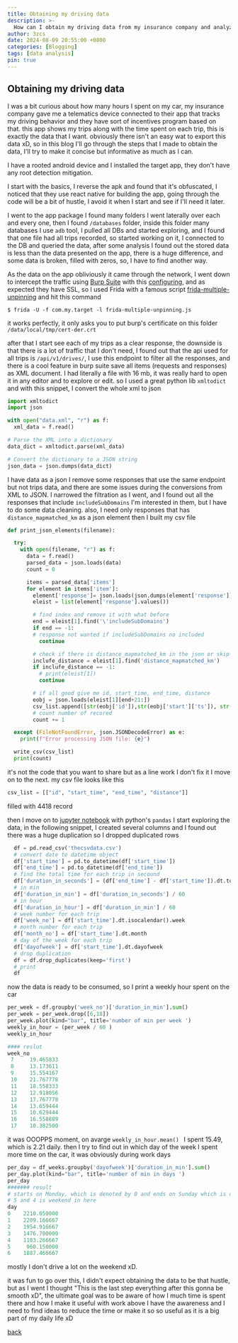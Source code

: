 ```yaml
---
title: Obtaining my driving data
description: >-
  How can I obtain my driving data from my insurance company and analyze it for insights.
author: 3zcs
date: 2024-08-09 20:55:00 +0800
categories: [Blogging]
tags: [data analysis]
pin: true
---
```


## Obtaining my driving data

I was a bit curious about how many hours I spent on my car, my insurance company gave me a telematics device connected to their app that tracks my driving behavior and they have sort of incentives program based on that.
this app shows my trips along with the time spent on each trip, this is exactly the data that I want. 
obviously there isn't an easy wat to export this data xD, so in this blog I'll go through the steps that I made to obtain the data, I'll try to make it concise but informative as much as I can.

I have a rooted android device and I installed the target app, they don't have any root detection mitigation.

I start with the basics, I reverse the apk and found that it's obfuscated, I noticed that they use react native for building the app, going through the code will be a bit of hustle, I avoid it when I start and see if I'll need it later.

I went to the app package I found many folders I went laterally over each and every one, then I found `/databases` folder, inside this folder many databases I use `adb` tool, I pulled all DBs and started exploring, and I found that one file had all trips recorded, so started working on it, I connected to the DB and queried the data, after some analysis I found out the stored data is less than the data presented on the app, there is a huge difference, and some data is broken, filled with zeros, so, I have to find another way.

As the data on the app obliviously it came through the network, I went down to intercept the traffic using [Burp Suite](https://portswigger.net/burp) with this [configuring](https://portswigger.net/burp/documentation/desktop/mobile/config-android-device), and as expected they have SSL, so I used Frida with a famous script [frida-multiple-unpinning](https://codeshare.frida.re/@akabe1/frida-multiple-unpinning/) and hit this command 


```console
$ frida -U -f com.my.target -l frida-multiple-unpinning.js 
```

it works perfectly, it only asks you to put burp's certificate  on this folder `/data/local/tmp/cert-der.crt`

after that I start see each of my trips as a clear response, the downside is that there is a lot of traffic that I don't need, I found out that the api used for all trips is `/api/v1/drives/`, I use this endpoint to filter all the responses, and there is a cool feature in burp suite save all items (requests and responses) as XML document. I had literally a file with 16 mb, it was really hard to open it in any editor and to explore or edit. 
so I used a great python lib `xmltodict` and with this snippet, I convert the whole xml to json 
 
```python
import xmltodict
import json

with open("data.xml", "r") as f:
  xml_data = f.read()

# Parse the XML into a dictionary
data_dict = xmltodict.parse(xml_data)

# Convert the dictionary to a JSON string
json_data = json.dumps(data_dict)
```
I have data as a json I remove some responses that use the same endpoint but not trips data, and there are some issues during the conversions from XML to JSON.
I narrowed the filtration as I went, and I found out all the responses that include `includeSubDomains` I'm interested in them, but I have to do some data cleaning. 
also, I need only responses that has `distance_mapmatched_km` as a json element
then I built my csv file 

```python
def print_json_elements(filename):

  try:
    with open(filename, "r") as f:
      data = f.read()
      parsed_data = json.loads(data)
      count = 0

      items = parsed_data['items']
      for element in items['item']:
        element['response']= json.loads(json.dumps(element['response']).replace("includeSubDomains\\n\\n", "'includeSubDomains': "))
        eleist = list(element['response'].values())

        # find index and remove it with what before
        end = eleist[1].find('\'includeSubDomains')
        if end == -1:
        # response not wanted if includeSubDomains no included
          continue

        # check if there is distance_mapmatched_km in the json or skip this response
        inclufe_distance = eleist[1].find('distance_mapmatched_km')
        if inclufe_distance == -1:
          # print(eleist[1])
          continue

        # if all good give me id, start_time, end_time, distance
        eobj = json.loads(eleist[1][end+21:])
        csv_list.append([str(eobj['id']),str(eobj['start']['ts']), str(eobj['end']['ts']), str(eobj['distance_mapmatched_km'])])
        # count number of recored
        count += 1

  except (FileNotFoundError, json.JSONDecodeError) as e:
    print(f"Error processing JSON file: {e}")

  write_csv(csv_list)
  print(count)
```
it's not the code that you want to share but as a line work I don't fix it I move on to the next.
my csv file looks like this

```python
csv_list = [["id", "start_time", "end_time", "distance"]]
```
filled with 4418 record

then I move on to [jupyter notebook](https://jupyter.org/) with python's `pandas` I start exploring the data, in the following snippet, I created several columns and I found out there was a huge duplication so I dropped duplicated rows 

```python
  df = pd.read_csv('thecsvdata.csv')
  # convert date to datetime object 
  df['start_time'] = pd.to_datetime(df['start_time'])
  df['end_time'] = pd.to_datetime(df['end_time'])
  # find the total time for each trip in secound 
  df['duration_in_seconds'] = (df['end_time'] - df['start_time']).dt.total_seconds()
  # in min
  df['duration_in_min'] = df['duration_in_seconds'] / 60
  # in hour 
  df['duration_in_hour'] = df['duration_in_min'] / 60
  # week number for each trip 
  df['week_no'] = df['start_time'].dt.isocalendar().week
  # month number for each trip 
  df['month_no'] = df['start_time'].dt.month
  # day of the week for each trip 
  df['dayofweek'] = df['start_time'].dt.dayofweek
  # drop duplication
  df = df.drop_duplicates(keep='first')
  # print
  df
```
now the data is ready to be consumed, so I print a weekly hour spent on the car 
```python 
per_week = df.groupby('week_no')['duration_in_min'].sum()
per_week = per_week.drop([6,18])
per_week.plot(kind="bar", title='number of min per week ')
weekly_in_hour = (per_week / 60 )
weekly_in_hour 

#### reslut 
week_no
 7     19.465833
 8     13.173611
 9     15.554167
 10    21.767778
 11    18.558333
 12    12.918056
 13    17.767778
 14    13.659444
 15    10.629444
 16    16.558889
 17    10.382500
```
it was OOOPPS moment, on avarge `weekly_in_hour.mean() ` I spent 15.49, which is 2.21 daily.
then I try to find out in which day of the week I spent more time on the car, it was obviously during work days 

```python
per_day = df_weeks.groupby('dayofweek')['duration_in_min'].sum()
per_day.plot(kind="bar", title='number of min in days ')
per_day
####### result 
# starts on Monday, which is denoted by 0 and ends on Sunday which is denoted by 6
# 5 and 4 is weekend in here
day
0    2210.050000
1    2209.166667
2    1954.916667
3    1476.700000
4    1183.266667
5     960.150000
6    1887.466667

```
mostly I don't drive a lot on the weekend xD.

it was fun to go over this, I didn't expect obtaining the data to be that hustle, but as I went I thought "This is the last step everything after this gonna be smooth xD", the ultimate goal was to be aware of how I much time is spent there and how I make it useful with work above I have the awareness and I need to find ideas to reduce the time or make it so so useful as it is a big part of my daily life xD 

[back](./)
